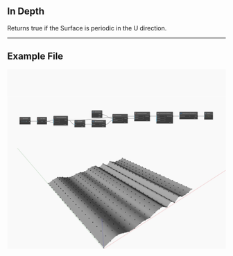 ## In Depth
Returns true if the Surface is periodic in the U direction.
___
## Example File

![IsPeriodicInU](./Autodesk.DesignScript.Geometry.NurbsSurface.IsPeriodicInU_img.jpg)

